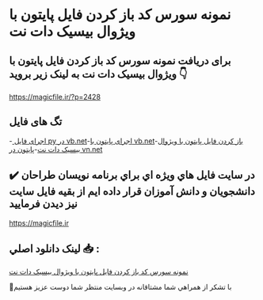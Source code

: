 # نمونه سورس کد باز کردن فایل پایتون با ویژوال بیسیک دات نت

## برای دریافت نمونه سورس کد باز کردن فایل پایتون با ویژوال بیسیک دات نت به لینک زیر بروید 👇

https://magicfile.ir/?p=2428

## تگ های فایل

-[ اجرای فایل py در vb.net](https://magicfile.ir/product/%d8%a8%d8%a7%d8%b2%da%a9%d8%b1%d8%af%d9%86-%d9%81%d8%a7%db%8c%d9%84-%d9%be%d8%a7%db%8c%d8%aa%d9%88%d9%86-%d8%a8%d8%a7-%d9%88%db%8c%da%98%d9%88%d8%a7%d9%84-%d8%a8%db%8c%d8%b3%db%8c%da%a9-%d8%af%d8%a7%d8%aa-%d9%86%d8%aa/)-[اجرای پایتون با vb.net](https://magicfile.ir/product/%d8%a8%d8%a7%d8%b2%da%a9%d8%b1%d8%af%d9%86-%d9%81%d8%a7%db%8c%d9%84-%d9%be%d8%a7%db%8c%d8%aa%d9%88%d9%86-%d8%a8%d8%a7-%d9%88%db%8c%da%98%d9%88%d8%a7%d9%84-%d8%a8%db%8c%d8%b3%db%8c%da%a9-%d8%af%d8%a7%d8%aa-%d9%86%d8%aa/)-[باز کردن فایل پایتون با ویژوال بیسیک دات نت](https://magicfile.ir/product/%d8%a8%d8%a7%d8%b2%da%a9%d8%b1%d8%af%d9%86-%d9%81%d8%a7%db%8c%d9%84-%d9%be%d8%a7%db%8c%d8%aa%d9%88%d9%86-%d8%a8%d8%a7-%d9%88%db%8c%da%98%d9%88%d8%a7%d9%84-%d8%a8%db%8c%d8%b3%db%8c%da%a9-%d8%af%d8%a7%d8%aa-%d9%86%d8%aa/)-[پایتون در vn.net](https://magicfile.ir/product/%d8%a8%d8%a7%d8%b2%da%a9%d8%b1%d8%af%d9%86-%d9%81%d8%a7%db%8c%d9%84-%d9%be%d8%a7%db%8c%d8%aa%d9%88%d9%86-%d8%a8%d8%a7-%d9%88%db%8c%da%98%d9%88%d8%a7%d9%84-%d8%a8%db%8c%d8%b3%db%8c%da%a9-%d8%af%d8%a7%d8%aa-%d9%86%d8%aa/)

## ✔️ در سايت فايل هاي ويژه اي براي برنامه نويسان طراحان دانشجويان و دانش آموزان قرار داده ايم از بقيه فايل سايت نيز ديدن فرماييد

https://magicfile.ir


## لينک دانلود اصلي 📥 :

[نمونه سورس کد باز کردن فایل پایتون با ویژوال بیسیک دات نت](https://magicfile.ir/product/%d8%a8%d8%a7%d8%b2%da%a9%d8%b1%d8%af%d9%86-%d9%81%d8%a7%db%8c%d9%84-%d9%be%d8%a7%db%8c%d8%aa%d9%88%d9%86-%d8%a8%d8%a7-%d9%88%db%8c%da%98%d9%88%d8%a7%d9%84-%d8%a8%db%8c%d8%b3%db%8c%da%a9-%d8%af%d8%a7%d8%aa-%d9%86%d8%aa/) 


🙏با تشکر از همراهي شما مشتاقانه در وبسایت منتظر شما دوست عزیز هستیم

